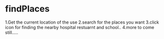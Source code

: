 # findPlaces
1.Get the current location of the use
2.search for the places you want
3.click icon for finding the nearby hospital restuarnt and school..
4.more to come still.....
